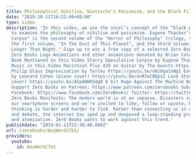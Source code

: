 ```yaml
---
title: Philosophical Nihilism, Nietzsche’s Pessimism, and the Black Pill
date: "2019-10-11T16:22:49+08:00"
type: video
description: 'In this video, we use the incel’s concept of the “black pill” in order
  to examine the philosophy of nihilism and pessimism. Eugene Thacker’s “Starry Speculative
  Corpse" is the second volume of the "Horror of Philosophy" trilogy, together with
  the first volume, "In The Dust of This Planet", and the third volume, "Tentacles
  Longer Than Night." Sign up to win a free copy of a selected Zero Books title: https://www.johnhuntpublishing.com/culture-and-politics/giveaway/
  Zero Books Logo Animations and other animations donated by Brian Cole https://www.instagram.com/robotbloodco/
  Book Mentioned in this Video Starry Speculative Corpse by Eugene Thacker http://www.zero-books.net/books/starry-speculative-corpse
  Music in this Video Macintosh Plus 420 on Guitar by The Guests https://theguests000.bandcamp.com/
  Philip Glass Improvisation by Torley https://youtu.be/nNiOqa1nWgI Everybody Knows
  by Leonard Cohen (piano cover) https://youtu.be/onR7wCBQpsI Love Story Theme (piano
  cover) https://youtu.be/A5pAWHRSdg0 8 bit Rage Against The Machine Bombtrack https://youtu.be/zaQPS8_uhCU
  Support Zero Books on Patreon: https://www.patreon.com/zerobooks Subscribe: http://bit.ly/SubZeroBooks
  Facebook: https://www.facebook.com/ZeroBooks/ Twitter: https://twitter.com/zer0books
  Zero Books Manifesto: The modern world is at an impasse. Disasters scroll across
  our smartphone screens and we’re invited to like, follow or upvote, but critical
  thinking is harder and harder to find. Rather than connecting us in common struggle
  and debate, the internet has sped up and deepened a long-standing process of alienation
  and atomization. Zer0 Books wants to work against this trend.'
publishdate: "2019-01-11T22:38:48.000Z"
url: /zerobooks/AeuWmrGCfbI/
providers:
  youtube:
    id: AeuWmrGCfbI
---
```

